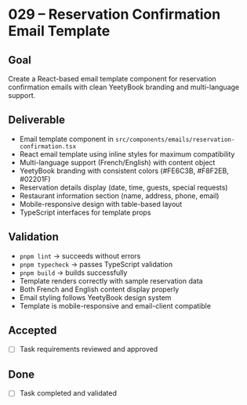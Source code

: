 # 029 – Reservation Confirmation Email Template

## Goal

Create a React-based email template component for reservation confirmation emails with clean YeetyBook branding and multi-language support.

## Deliverable

- Email template component in `src/components/emails/reservation-confirmation.tsx`
- React email template using inline styles for maximum compatibility
- Multi-language support (French/English) with content object
- YeetyBook branding with consistent colors (#FE6C3B, #F8F2EB, #02201F)
- Reservation details display (date, time, guests, special requests)
- Restaurant information section (name, address, phone, email)
- Mobile-responsive design with table-based layout
- TypeScript interfaces for template props

## Validation

- `pnpm lint` → succeeds without errors
- `pnpm typecheck` → passes TypeScript validation
- `pnpm build` → builds successfully
- Template renders correctly with sample reservation data
- Both French and English content display properly
- Email styling follows YeetyBook design system
- Template is mobile-responsive and email-client compatible

## Accepted

- [ ] Task requirements reviewed and approved

## Done

- [ ] Task completed and validated

